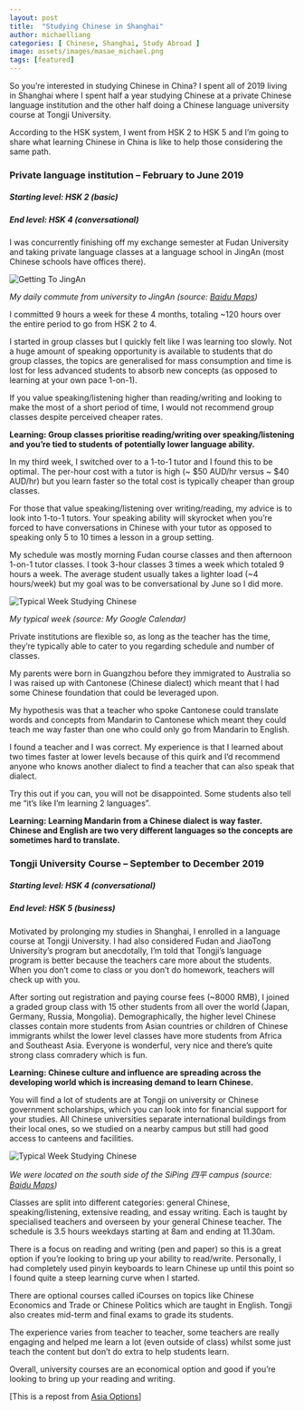 ```yaml
---
layout: post
title:  "Studying Chinese in Shanghai"
author: michaelliang
categories: [ Chinese, Shanghai, Study Abroad ]
image: assets/images/masae_michael.png
tags: [featured]
---
```

So you’re interested in studying Chinese in China? I spent all of 2019 living in Shanghai where I spent half a year studying Chinese at a private Chinese language institution and the other half doing a Chinese language university course at Tongji University.

According to the HSK system, I went from HSK 2 to HSK 5 and I’m going to share what learning Chinese in China is like to help those considering the same path.

### Private language institution – February to June 2019

##### Starting level: HSK 2 (basic)

##### End level: HSK 4 (conversational)

I was concurrently finishing off my exchange semester at Fudan University and taking private language classes at a language school in JingAn (most Chinese schools have offices there).

![Getting To JingAn](../../assets/images/jingan.png "Getting to JingAn")

*My daily commute from university to JingAn (source: [Baidu Maps](https://maps.baidu.com))*

I committed 9 hours a week for these 4 months, totaling ~120 hours over the entire period to go from HSK 2 to 4.

I started in group classes but I quickly felt like I was learning too slowly. Not a huge amount of speaking opportunity is available to students that do group classes, the topics are generalised for mass consumption and time is lost for less advanced students to absorb new concepts (as opposed to learning at your own pace 1-on-1).

If you value speaking/listening higher than reading/writing and looking to make the most of a short period of time, I would not recommend group classes despite perceived cheaper rates.

**Learning: Group classes prioritise reading/writing over speaking/listening and you’re tied to students of potentially lower language ability.**

In my third week, I switched over to a 1-to-1 tutor and I found this to be optimal. The per-hour cost with a tutor is high (~ $50 AUD/hr versus ~ $40 AUD/hr) but you learn faster so the total cost is typically cheaper than group classes.

For those that value speaking/listening over writing/reading, my advice is to look into 1-to-1 tutors. Your speaking ability will skyrocket when you’re forced to have conversations in Chinese with your tutor as opposed to speaking only 5 to 10 times a lesson in a group setting.

My schedule was mostly morning Fudan course classes and then afternoon 1-on-1 tutor classes. I took 3-hour classes 3 times a week which totaled 9 hours a week. The average student usually takes a lighter load (~4 hours/week) but my goal was to be conversational by June so I did more.

![Typical Week Studying Chinese](../../assets/images/typical_week.png "Typical Week Studying Chinese")

*My typical week (source: My Google Calendar)*

Private institutions are flexible so, as long as the teacher has the time, they’re typically able to cater to you regarding schedule and number of classes.

My parents were born in Guangzhou before they immigrated to Australia so I was raised up with Cantonese (Chinese dialect) which meant that I had some Chinese foundation that could be leveraged upon.

My hypothesis was that a teacher who spoke Cantonese could translate words and concepts from Mandarin to Cantonese which meant they could teach me way faster than one who could only go from Mandarin to English.

I found a teacher and I was correct. My experience is that I learned about two times faster at lower levels because of this quirk and I’d recommend anyone who knows another dialect to find a teacher that can also speak that dialect.

Try this out if you can, you will not be disappointed. Some students also tell me “it’s like I’m learning 2 languages”.

**Learning: Learning Mandarin from a Chinese dialect is way faster. Chinese and English are two very different languages so the concepts are sometimes hard to translate.**

### Tongji University Course – September to December 2019

##### Starting level: HSK 4 (conversational)

##### End level: HSK 5 (business)

Motivated by prolonging my studies in Shanghai, I enrolled in a language course at Tongji University. I had also considered Fudan and JiaoTong University’s program but anecdotally, I’m told that Tongji’s language program is better because the teachers care more about the students. When you don’t come to class or you don’t do homework, teachers will check up with you.

After sorting out registration and paying course fees (~8000 RMB), I joined a graded group class with 15 other students from all over the world (Japan, Germany, Russia, Mongolia). Demographically, the higher level Chinese classes contain more students from Asian countries or children of Chinese immigrants whilst the lower level classes have more students from Africa and Southeast Asia. Everyone is wonderful, very nice and there’s quite strong class comradery which is fun.

**Learning: Chinese culture and influence are spreading across the developing world which is increasing demand to learn Chinese.**

You will find a lot of students are at Tongji on university or Chinese government scholarships, which you can look into for financial support for your studies. All Chinese universities separate international buildings from their local ones, so we studied on a nearby campus but still had good access to canteens and facilities.

![Typical Week Studying Chinese](../../assets/images/tongji.png "Typical Week Studying Chinese")

*We were located on the south side of the SiPing 四平 campus (source: [Baidu Maps](https://maps.baidu.com))*

Classes are split into different categories: general Chinese, speaking/listening, extensive reading, and essay writing. Each is taught by specialised teachers and overseen by your general Chinese teacher. The schedule is 3.5 hours weekdays starting at 8am and ending at 11.30am.

There is a focus on reading and writing (pen and paper) so this is a great option if you’re looking to bring up your ability to read/write. Personally, I had completely used pinyin keyboards to learn Chinese up until this point so I found quite a steep learning curve when I started.

There are optional courses called iCourses on topics like Chinese Economics and Trade or Chinese Politics which are taught in English. Tongji also creates mid-term and final exams to grade its students.

The experience varies from teacher to teacher, some teachers are really engaging and helped me learn a lot (even outside of class) whilst some just teach the content but don’t do extra to help students learn.

Overall, university courses are an economical option and good if you’re looking to bring up your reading and writing.

[This is a repost from [Asia Options](https://www.asiaoptions.org/hsk-2-to-5-in-a-year-studying-chinese-in-shanghai/)]
